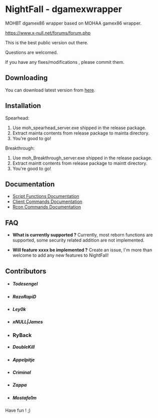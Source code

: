 
# NightFall - dgamexwrapper
MOHBT dgamex86 wrapper based on MOHAA gamex86 wrapper.

https://www.x-null.net/forums/forum.php

This is the best public version out there.

Questions are welcomed.

If you have any fixes/modifications , please commit them.

## Downloading
You can download latest version from [here](https://github.com/mohabhassan/dgamexwrapper/releases).

## Installation

Spearhead:

1. Use moh_spearhead_server.exe shipped in the release package.
2. Extract mainta contents from release package to mainta directory.
3. You're good to go!

Breakthrough:

1. Use moh_Breakthrough_server.exe shipped in the release package.
2. Extract maintt contents from release package to maintt directory.
3. You're good to go!

## Documentation

 - [Script Functions Documentation](docs/scriptfuncs.md)
 - [Client Commands Documentation](docs/clientcmds.md)
 - [Rcon Commands Documentation](docs/rconcmds.md)

## FAQ

 - **What is currently supported ?**
 Currently, most reborn functions are supported, some security related addition are not implemented.
 
 - **Will feature xxxx be implemented ?**
 Create an issue, I'm more than welcome to add any new features to NightFall!
 
## Contributors
 - ##### Todesengel
 - ##### RazoRapiD
 - ##### Ley0k
 - ##### xNULL|James
 - ### RyBack
 - ##### DoubleKill
 - ##### Appelpitje
 - ##### Criminal
 - ##### Zappa
 - ##### Mostafa1m

Have fun ! ;)
